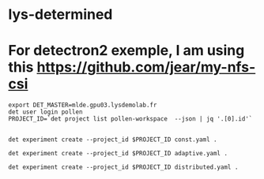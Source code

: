 # lys-determined

   # For detectron2 exemple, I am using this  https://github.com/jear/my-nfs-csi  
  
```
export DET_MASTER=mlde.gpu03.lysdemolab.fr
det user login pollen
PROJECT_ID=`det project list pollen-workspace  --json | jq '.[0].id'`


det experiment create --project_id $PROJECT_ID const.yaml .

det experiment create --project_id $PROJECT_ID adaptive.yaml .

det experiment create --project_id $PROJECT_ID distributed.yaml .
```
